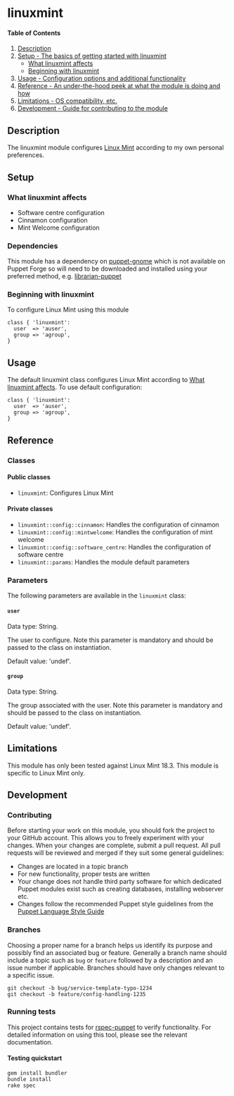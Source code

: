 # linuxmint

#### Table of Contents

1. [Description](#description)
1. [Setup - The basics of getting started with linuxmint](#setup)
    * [What linuxmint affects](#what-linuxmint-affects)
    * [Beginning with linuxmint](#beginning-with-linuxmint)
1. [Usage - Configuration options and additional functionality](#usage)
1. [Reference - An under-the-hood peek at what the module is doing and how](#reference)
1. [Limitations - OS compatibility, etc.](#limitations)
1. [Development - Guide for contributing to the module](#development)

## Description

The linuxmint module configures [Linux Mint](https://www.linuxmint.com/)
according to my own personal preferences.

## Setup

### What linuxmint affects

* Software centre configuration
* Cinnamon configuration
* Mint Welcome configuration

### Dependencies

This module has a dependency on
[puppet-gnome](https://github.com/ajxb/puppet-gnome) which is not available on
Puppet Forge so will need to be downloaded and installed using your preferred
method, e.g. [librarian-puppet](http://librarian-puppet.com/)

### Beginning with linuxmint

To configure Linux Mint using this module

```puppet
class { 'linuxmint':
  user  => 'auser',
  group => 'agroup',
}
```

## Usage

The default linuxmint class configures Linux Mint according to
[What linuxmint affects](#what-linuxmint-affects). To use default configuration:

```puppet
class { 'linuxmint':
  user  => 'auser',
  group => 'agroup',
}
```

## Reference

### Classes

#### Public classes

* `linuxmint`: Configures Linux Mint

#### Private classes

* `linuxmint::config::cinnamon`: Handles the configuration of cinnamon
* `linuxmint::config::mintwelcome`: Handles the configuration of mint welcome
* `linuxmint::config::software_centre`: Handles the configuration of software
centre
* `linuxmint::params`: Handles the module default parameters

### Parameters

The following parameters are available in the `linuxmint` class:

#### `user`

Data type: String.

The user to configure. Note this parameter is mandatory and should be passed to
the class on instantiation.

Default value: 'undef'.

#### `group`

Data type: String.

The group associated with the user. Note this parameter is mandatory and should
be passed to the class on instantiation.

Default value: 'undef'.

## Limitations

This module has only been tested against Linux Mint 18.3.  This module is
specific to Linux Mint only.

## Development

### Contributing

Before starting your work on this module, you should fork the project to your
GitHub account. This allows you to freely experiment with your changes. When
your changes are complete, submit a pull request. All pull requests will be
reviewed and merged if they suit some general guidelines:

* Changes are located in a topic branch
* For new functionality, proper tests are written
* Your change does not handle third party software for which dedicated Puppet
modules exist such as creating databases, installing webserver etc.
* Changes follow the recommended Puppet style guidelines from the
[Puppet Language Style Guide](https://docs.puppet.com/puppet/latest/style_guide.html)

### Branches

Choosing a proper name for a branch helps us identify its purpose and possibly
find an associated bug or feature. Generally a branch name should include a
topic such as `bug` or `feature` followed by a description and an issue number
if applicable. Branches should have only changes relevant to a specific issue.

```
git checkout -b bug/service-template-typo-1234
git checkout -b feature/config-handling-1235
```

### Running tests

This project contains tests for [rspec-puppet](http://rspec-puppet.com/) to
verify functionality. For detailed information on using this tool, please see
the relevant documentation.

#### Testing quickstart

```
gem install bundler
bundle install
rake spec
```
